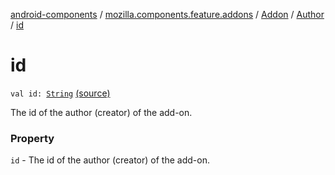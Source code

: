 [android-components](../../../index.md) / [mozilla.components.feature.addons](../../index.md) / [Addon](../index.md) / [Author](index.md) / [id](./id.md)

# id

`val id: `[`String`](https://kotlinlang.org/api/latest/jvm/stdlib/kotlin/-string/index.html) [(source)](https://github.com/mozilla-mobile/android-components/blob/master/components/feature/addons/src/main/java/mozilla/components/feature/addons/Addon.kt#L64)

The id of the author (creator) of the add-on.

### Property

`id` - The id of the author (creator) of the add-on.
